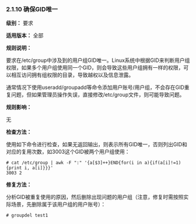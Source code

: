 ### 2.1.10 确保GID唯一

**级别：** 要求

**适用版本：** 全部

**规则说明：** 

要求在/etc/group中涉及到的用户组GID唯一。Linux系统中根据GID来判断用户组权限，如果多个用户组使用同一个GID，则会导致这些用户组拥有一样的权限，可以相互访问拥有组权限的目录，导致越权以及信息泄露。

通常情况下使用useradd/groupadd等命令添加用户账号/用户组，不会存在GID重复问题，但如果管理员操作失误，直接修改/etc/group文件，则可能导致问题。

**规则影响：**

无

**检查方法：**

使用如下命令进行检查，如果无返回输出，则表示所有GID唯一，否则列出GID和对应的复用次数，如3003这个GID被两个用户组使用：

```
# cat /etc/group | awk -F ":" '{a[$3]++}END{for(i in a){if(a[i]!=1){print i, a[i]}}}'
3003 2
```

**修复方法：**

分析GID被重复使用的原因，然后删除出现问题的用户组（注意，修复时需按照实际场景，先删除属于该用户组的用户账号）：

```
# groupdel test1
```